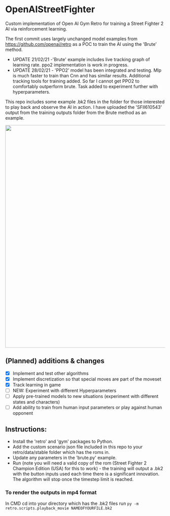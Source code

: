 # OpenAIStreetFighter
Custom implementation of Open AI Gym Retro for training a Street Fighter 2 AI via reinforcement learning.

The first commit uses largely unchanged model examples from https://github.com/openai/retro as a POC to train the AI using the 'Brute' method.

* UPDATE 21/02/21 -'Brute' example includes live tracking graph of learning rate. ppo2 implementation is work in progress.
* UPDATE 28/02/21 - 'PPO2' model has been integrated and testing. Mlp is much faster to train than Cnn and has similar results. Additional tracking tools for training added. So far I cannot get PPO2 to comfortably outperform brute. Task added to experiment further with hyperparameters.

This repo includes some example .bk2 files in the folder for those interested to play back and observe the AI in action. I have uploaded the 'SFII610543' output from the training outputs folder from the Brute method as an example. 

<div align="center">
      <a href="https://youtu.be/ei-xojQE_hQ?t=42">
            <img src="https://github.com/Tqualizer/Retro-Street-Fighter-reinforcement-learning/blob/main/Training%20outputs/Street%20Fighter%20II/SF2YT.png" width ="700" />
      </a>
</div>



## (Planned) additions & changes 
* [x] Implement and test other algorithms
* [x] Implement discretization so that special moves are part of the moveset
* [x] Track learning in game
* [ ] NEW: Experiment with different Hyperparameters
* [ ] Apply pre-trained models to new situations (experiment with different states and characters)
* [ ] Add ability to train from human input parameters or play against human opponent

## Instructions:
* Install the 'retro' and 'gym' packages to Python.
* Add the custom scenario json file included in this repo to your retro/data/stable folder which has the roms in. 
* Update any parameters in the 'brute.py' example.
* Run (note you will need a valid copy of the rom (Street Fighter 2 Champion Edition (USA) for this to work) - the training will output a .bk2 with the button inputs used each time there is a significant innovation. The algorithm will stop once the timestep limit is reached.

### To render the outputs in mp4 format
In CMD cd into your directory which has the .bk2 files
run ```py -m retro.scripts.playback_movie NAMEOFYOURFILE.bk2```


